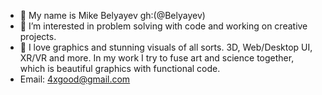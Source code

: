 - 👋 My name is Mike Belyayev gh:(@Belyayev)
- 👀 I’m interested in problem solving with code and working on creative projects.
- 💞️ I love graphics and stunning visuals of all sorts. 3D, Web/Desktop UI, XR/VR and more. In my work I try to fuse art and science together, which is beautiful graphics with functional code.
- Email: 4xgood@gmail.com
